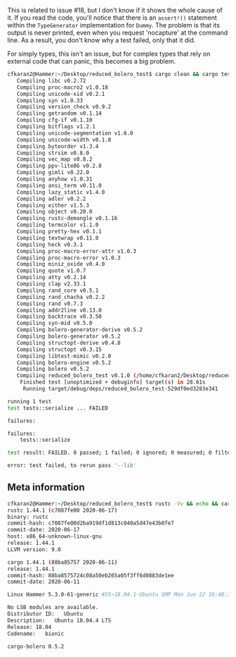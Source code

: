 This is related to issue #18, but I don't know if it shows the whole cause of
it. If you read the code, you'll notice that there is an `assert!()` statement
within the `TypeGenerator` implementation for `Dummy`.  The problem is that its
output is never printed, even when you request 'nocapture' at the command line.
As a result, you don't know why a test failed, only that it did.

For simply types, this isn't an issue, but for complex types that rely on
external code that can panic, this becomes a big problem.

```bash
cfkaran2@Hammer:~/Desktop/reduced_bolero_test$ cargo clean && cargo test -- --nocapture
   Compiling libc v0.2.72
   Compiling proc-macro2 v1.0.18
   Compiling unicode-xid v0.2.1
   Compiling syn v1.0.33
   Compiling version_check v0.9.2
   Compiling getrandom v0.1.14
   Compiling cfg-if v0.1.10
   Compiling bitflags v1.2.1
   Compiling unicode-segmentation v1.6.0
   Compiling unicode-width v0.1.8
   Compiling byteorder v1.3.4
   Compiling strsim v0.8.0
   Compiling vec_map v0.8.2
   Compiling ppv-lite86 v0.2.8
   Compiling gimli v0.22.0
   Compiling anyhow v1.0.31
   Compiling ansi_term v0.11.0
   Compiling lazy_static v1.4.0
   Compiling adler v0.2.2
   Compiling either v1.5.3
   Compiling object v0.20.0
   Compiling rustc-demangle v0.1.16
   Compiling termcolor v1.1.0
   Compiling pretty-hex v0.1.1
   Compiling textwrap v0.11.0
   Compiling heck v0.3.1
   Compiling proc-macro-error-attr v1.0.3
   Compiling proc-macro-error v1.0.3
   Compiling miniz_oxide v0.4.0
   Compiling quote v1.0.7
   Compiling atty v0.2.14
   Compiling clap v2.33.1
   Compiling rand_core v0.5.1
   Compiling rand_chacha v0.2.2
   Compiling rand v0.7.3
   Compiling addr2line v0.13.0
   Compiling backtrace v0.3.50
   Compiling syn-mid v0.5.0
   Compiling bolero-generator-derive v0.5.2
   Compiling bolero-generator v0.5.2
   Compiling structopt-derive v0.4.8
   Compiling structopt v0.3.15
   Compiling libtest-mimic v0.2.0
   Compiling bolero-engine v0.5.2
   Compiling bolero v0.5.2
   Compiling reduced_bolero_test v0.1.0 (/home/cfkaran2/Desktop/reduced_bolero_test)
    Finished test [unoptimized + debuginfo] target(s) in 28.61s
     Running target/debug/deps/reduced_bolero_test-529df0ed3283e341

running 1 test
test tests::serialize ... FAILED

failures:

failures:
    tests::serialize

test result: FAILED. 0 passed; 1 failed; 0 ignored; 0 measured; 0 filtered out

error: test failed, to rerun pass '--lib'
```

## Meta information

```bash
cfkaran2@Hammer:~/Desktop/reduced_bolero_test$ rustc -Vv && echo && cargo -Vv && echo && uname -a && echo && lsb_release -a && echo && cargo bolero --version
rustc 1.44.1 (c7087fe00 2020-06-17)
binary: rustc
commit-hash: c7087fe00d2ba919df1d813c040a5d47e43b0fe7
commit-date: 2020-06-17
host: x86_64-unknown-linux-gnu
release: 1.44.1
LLVM version: 9.0

cargo 1.44.1 (88ba85757 2020-06-11)
release: 1.44.1
commit-hash: 88ba8575724c08a50eb265a05f3ff6d0883de1ee
commit-date: 2020-06-11

Linux Hammer 5.3.0-61-generic #55~18.04.1-Ubuntu SMP Mon Jun 22 16:40:20 UTC 2020 x86_64 x86_64 x86_64 GNU/Linux

No LSB modules are available.
Distributor ID:   Ubuntu
Description:   Ubuntu 18.04.4 LTS
Release: 18.04
Codename:   bionic

cargo-bolero 0.5.2
```
